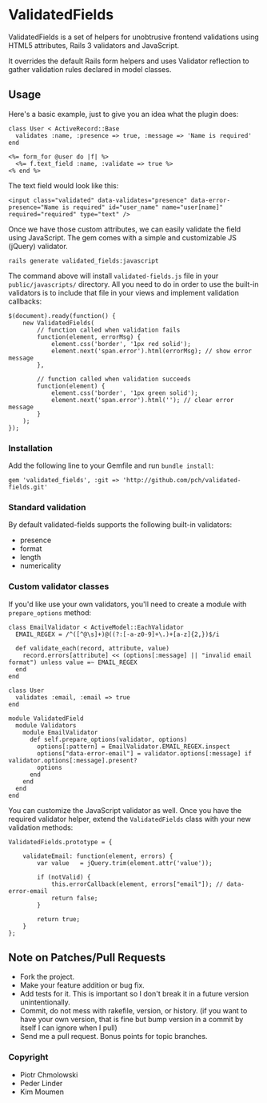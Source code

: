 # ValidatedFields

ValidatedFields is a set of helpers for unobtrusive frontend validations using HTML5 attributes, Rails 3 validators and JavaScript.

It overrides the default Rails form helpers and uses Validator reflection to gather validation rules declared in model classes.

## Usage

Here's a basic example, just to give you an idea what the plugin does:

    class User < ActiveRecord::Base
      validates :name, :presence => true, :message => 'Name is required'
    end
    
    <%= form_for @user do |f| %>
      <%= f.text_field :name, :validate => true %>
    <% end %>
    
The text field would look like this:

    <input class="validated" data-validates="presence" data-error-presence="Name is required" id="user_name" name="user[name]" required="required" type="text" />
    
Once we have those custom attributes, we can easily validate the field using JavaScript. The gem comes with a simple and customizable JS (jQuery) validator.

    rails generate validated_fields:javascript
    
The command above will install `validated-fields.js` file in your `public/javascripts/` directory. All you need to do in order to use the built-in validators is to include that file in your views and implement validation callbacks:

    $(document).ready(function() {
		new ValidatedFields(
		    // function called when validation fails
		    function(element, errorMsg) {
		        element.css('border', '1px red solid');
			    element.next('span.error').html(errorMsg); // show error message
		    },
		    
		    // function called when validation succeeds
		    function(element) {
		        element.css('border', '1px green solid');
		        element.next('span.error').html(''); // clear error message
		    }
		);
	});


### Installation

Add the following line to your Gemfile and run `bundle install`:

    gem 'validated_fields', :git => 'http://github.com/pch/validated-fields.git'

### Standard validation

By default validated-fields supports the following built-in validators:

* presence
* format
* length
* numericality

### Custom validator classes 

If you'd like use your own validators, you'll need to create a module with `prepare_options` method:

    class EmailValidator < ActiveModel::EachValidator
      EMAIL_REGEX = /^([^@\s]+)@((?:[-a-z0-9]+\.)+[a-z]{2,})$/i
    
      def validate_each(record, attribute, value)
        record.errors[attribute] << (options[:message] || "invalid email format") unless value =~ EMAIL_REGEX
      end
    end
    
    class User
      validates :email, :email => true
    end
    
    module ValidatedField
      module Validators
        module EmailValidator
          def self.prepare_options(validator, options)
            options[:pattern] = EmailValidator.EMAIL_REGEX.inspect
            options["data-error-email"] = validator.options[:message] if validator.options[:message].present?
            options
          end
        end
      end
    end
    
You can customize the JavaScript validator as well. Once you have the required validator helper, extend the `ValidatedFields` class with your new validation methods:

    ValidatedFields.prototype = {
	    
	    validateEmail: function(element, errors) {
    	    var value   = jQuery.trim(element.attr('value'));
            
            if (notValid) {
                this.errorCallback(element, errors["email"]); // data-error-email
                return false;
            }
            
            return true;
	    }
	};

## Note on Patches/Pull Requests
 
* Fork the project.
* Make your feature addition or bug fix.
* Add tests for it. This is important so I don't break it in a
  future version unintentionally.
* Commit, do not mess with rakefile, version, or history.
  (if you want to have your own version, that is fine but bump version in a commit by itself I can ignore when I pull)
* Send me a pull request. Bonus points for topic branches.

### Copyright

* Piotr Chmolowski
* Peder Linder
* Kim Moumen
